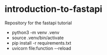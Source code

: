 # introduction-to-fastapi
Repository for the fastapi tutorial

 - python3 -m venv .venv
 - source .venv/bin/activate
 - pip install -r requirements.txt
 - uvicorn file:function --reload
